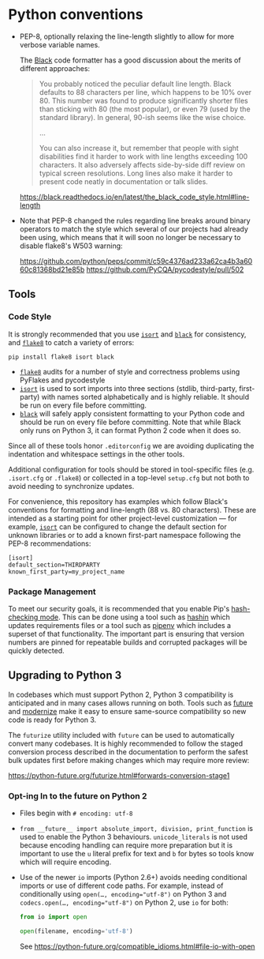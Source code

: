 # Python conventions

-   PEP-8, optionally relaxing the line-length slightly to allow for more
    verbose variable names.

    The [Black][black] code formatter has a good discussion about the merits of
    different approaches:

    > You probably noticed the peculiar default line length. Black defaults to
    > 88 characters per line, which happens to be 10% over 80. This number was
    > found to produce significantly shorter files than sticking with 80 (the
    > most popular), or even 79 (used by the standard library). In general,
    > 90-ish seems like the wise choice.
    >
    > …
    >
    > You can also increase it, but remember that people with sight disabilities
    > find it harder to work with line lengths exceeding 100 characters. It also
    > adversely affects side-by-side diff review on typical screen resolutions.
    > Long lines also make it harder to present code neatly in documentation or
    > talk slides.

    https://black.readthedocs.io/en/latest/the_black_code_style.html#line-length

-   Note that PEP-8 changed the rules regarding line breaks around binary
    operators to match the style which several of our projects had already been
    using, which means that it will soon no longer be necessary to disable
    flake8's W503 warning:

    https://github.com/python/peps/commit/c59c4376ad233a62ca4b3a6060c81368bd21e85b
    https://github.com/PyCQA/pycodestyle/pull/502

## Tools

### Code Style

It is strongly recommended that you use [`isort`][isort] and [`black`][black]
for consistency, and [`flake8`][flake8] to catch a variety of errors:

    pip install flake8 isort black

-   [`flake8`][flake8] audits for a number of style and correctness problems using PyFlakes
    and pycodestyle
-   [`isort`][isort] is used to sort imports into three sections (stdlib, third-party,
    first-party) with names sorted alphabetically and is highly reliable. It
    should be run on every file before committing.
-   [`black`][black] will safely apply consistent formatting to your Python code
    and should be run on every file before committing. Note that while Black
    only runs on Python 3, it can format Python 2 code when it does so.

Since all of these tools honor `.editorconfig` we are avoiding duplicating the
indentation and whitespace settings in the other tools.

Additional configuration for tools should be stored in tool-specific files (e.g.
`.isort.cfg` or `.flake8`) or collected in a top-level `setup.cfg` but not both
to avoid needing to synchronize updates.

For convenience, this repository has examples which follow Black's conventions
for formatting and line-length (88 vs. 80 characters). These are intended as a
starting point for other project-level customization — for example,
[`isort`][isort] can be configured to change the default section for unknown
libraries or to add a known first-part namespace following the PEP-8
recommendations:

    [isort]
    default_section=THIRDPARTY
    known_first_party=my_project_name

### Package Management

To meet our security goals, it is recommended that you enable Pip's
[hash-checking mode][pip hash checking mode]. This can be done using a tool such
as [hashin][hashin] which updates requirements files or a tool such as
[pipenv][pipenv] which includes a superset of that functionality. The important
part is ensuring that version numbers are pinned for repeatable builds and
corrupted packages will be quickly detected.

## Upgrading to Python 3

In codebases which must support Python 2, Python 3 compatibility is anticipated
and in many cases allows running on both. Tools such as [future][future] and
[modernize][modernize] make it easy to ensure same-source compatibility so new
code is ready for Python 3.

The `futurize` utility included with `future` can be used to automatically
convert many codebases. It is highly recommended to follow the staged conversion
process described in the documentation to perform the safest bulk updates first
before making changes which may require more review:

https://python-future.org/futurize.html#forwards-conversion-stage1

### Opt-ing In to the future on Python 2

-   Files begin with `# encoding: utf-8`
-   `from __future__ import absolute_import, division, print_function` is used to
    enable the Python 3 behaviours. `unicode_literals` is not used because
    encoding handling can require more preparation but it is important to use the
    `u` literal prefix for text and `b` for bytes so tools know which will require
    encoding.
-   Use of the newer `io` imports (Python 2.6+) avoids needing conditional imports
    or use of different code paths. For example, instead of conditionally using
    `open(…, encoding="utf-8")` on Python 3 and `codecs.open(…, encoding="utf-8")`
    on Python 2, use `io` for both:

    ```python
    from io import open

    open(filename, encoding='utf-8')
    ```

    See https://python-future.org/compatible_idioms.html#file-io-with-open

[black]: https://pypi.python.org/pypi/black
[flake8]: https://pypi.python.org/pypi/flake8
[future]: https://pypi.python.org/pypi/future
[hashin]: https://pypi.python.org/pypi/hashin
[isort]: https://pypi.python.org/pypi/isort
[modernize]: https://pypi.python.org/pypi/modernize
[pipenv]: https://pypi.python.org/pypi/pipenv
[pip hash checking mode]: https://pip.pypa.io/en/stable/reference/pip_install/#hash-checking-mode
[unify]: https://pypi.python.org/pypi/unify
